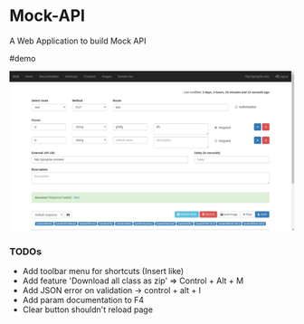 # Mock-API

A Web Application to build Mock API

#demo

![screenshot.png](https://raw.githubusercontent.com/theapache64/Mock-API/master/screenshot.png)


### TODOs

- Add toolbar menu for shortcuts (Insert like)
- Add feature 'Download all class as zip' => Control + Alt + M
- Add JSON error on validation -> control + alt + l
- Add param documentation to F4
- Clear button shouldn't reload page
